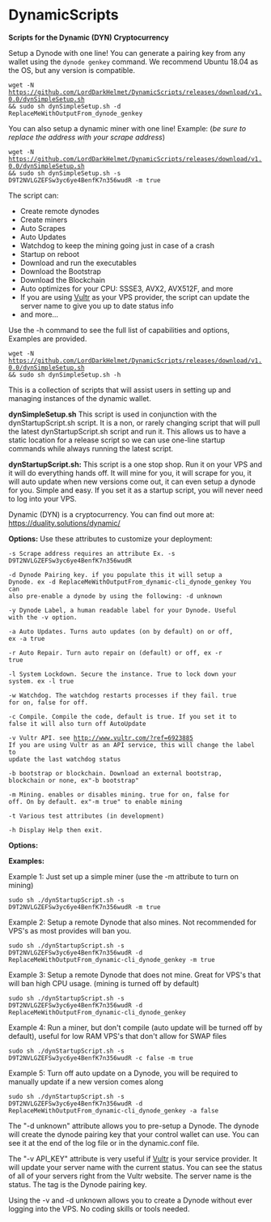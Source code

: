 # DynamicScripts
<b>Scripts for the Dynamic (DYN) Cryptocurrency</b>

Setup a Dynode with one line! You can generate a pairing key from any wallet using the <code>dynode genkey</code> command. We recommend Ubuntu 18.04 as the OS, but any version is compatible. 

<code>wget -N https://github.com/LordDarkHelmet/DynamicScripts/releases/download/v1.0.0/dynSimpleSetup.sh && sudo sh dynSimpleSetup.sh -d ReplaceMeWithOutputFrom_dynode_genkey</code>

You can also setup a dynamic miner with one line! Example: (<i>be sure to replace the address with your scrape address</i>)

<code>wget -N https://github.com/LordDarkHelmet/DynamicScripts/releases/download/v1.0.0/dynSimpleSetup.sh && sudo sh dynSimpleSetup.sh -s D9T2NVLGZEFSw3yc6ye4BenfK7n356wudR -m true</code>

The script can: 
 * Create remote dynodes
 * Create miners
 * Auto Scrapes
 * Auto Updates
 * Watchdog to keep the mining going just in case of a crash
 * Startup on reboot
 * Download and run the executables
 * Download the Bootstrap
 * Download the Blockchain
 * Auto optimizes for your CPU: SSSE3, AVX2, AVX512F, and more
 * If you are using [Vultr](http://www.vultr.com/?ref=6923885) as your VPS provider, the script can update the server name to give you up to date status info
 * and more...
 
 Use the -h command to see the full list of capabilities and options, Examples are provided.    
 
 <code>wget -N https://github.com/LordDarkHelmet/DynamicScripts/releases/download/v1.0.0/dynSimpleSetup.sh && sudo sh dynSimpleSetup.sh -h</code>
 

This is a collection of scripts that will assist users in setting up and managing instances of the dynamic wallet.

<b>dynSimpleSetup.sh</b>
This script is used in conjunction with the dynStartupScript.sh script. It is a non, or rarely changing script that will pull the latest dynStartupScript.sh script and run it. This allows us to have a static location for a release script so we can use one-line startup commands while always running the latest script. 

<b>dynStartupScript.sh:</b>
This script is a one stop shop. Run it on your VPS and it will do everything hands off. It will mine for you, it will scrape for you, it will auto update when new versions come out, it can even setup a dynode for you. Simple and easy. If you set it as a startup script, you will never need to log into your VPS.


Dynamic (DYN) is a cryptocurrency. You can find out more at:
https://duality.solutions/dynamic/

<b>Options:</b>
Use these attributes to customize your deployment:

<code>-s Scrape address requires an attribute Ex.  -s D9T2NVLGZEFSw3yc6ye4BenfK7n356wudR</code>

<code>-d Dynode Pairing key. if you populate this it will setup a Dynode.  ex -d ReplaceMeWithOutputFrom_dynamic-cli_dynode_genkey
     You can also pre-enable a dynode by using the following: -d unknown</code>
     
 <code>-y Dynode Label, a human readable label for your Dynode. Useful with the -v option.</code>
 
 <code>-a Auto Updates. Turns auto updates (on by default) on or off, ex -a true</code>
 
 <code>-r Auto Repair. Turn auto repair on (default) or off, ex -r true</code>
 
 <code>-l System Lockdown. Secure the instance. True to lock down your system. ex -l true</code>
 
 <code>-w Watchdog. The watchdog restarts processes if they fail. true for on, false for off. </code>
 
 <code>-c Compile. Compile the code, default is true. If you set it to false it will also turn off AutoUpdate</code>
 
 <code>-v Vultr API. see http://www.vultr.com/?ref=6923885 If you are using Vultr as an API service, this will change the label to update the last watchdog status</code>
 
 <code>-b bootstrap or blockchain. Download an external bootstrap, blockchain or none, ex"-b bootstrap"</code>
 
 <code>-m Mining. enables or disables mining. true for on, false for off. On by default. ex"-m true" to enable mining</code>
 
 <code>-t Various test attributes (in development)</code>
 
 <code>-h Display Help then exit.</code>


<b>Options:</b>

<b>Examples:</b>

Example 1: Just set up a simple miner (use the -m attribute to turn on mining)

<code>sudo sh ./dynStartupScript.sh -s D9T2NVLGZEFSw3yc6ye4BenfK7n356wudR -m true</code>

Example 2: Setup a remote Dynode that also mines. Not recommended for VPS's as most provides will ban you. 

<code>sudo sh ./dynStartupScript.sh -s D9T2NVLGZEFSw3yc6ye4BenfK7n356wudR -d ReplaceMeWithOutputFrom_dynamic-cli_dynode_genkey -m true</code>

Example 3: Setup a remote Dynode that does not mine. Great for VPS's that will ban high CPU usage. (mining is turned off by default)

<code>sudo sh ./dynStartupScript.sh -s D9T2NVLGZEFSw3yc6ye4BenfK7n356wudR -d ReplaceMeWithOutputFrom_dynamic-cli_dynode_genkey</code>

Example 4: Run a miner, but don't compile (auto update will be turned off by default), useful for low RAM VPS's that don't allow for SWAP files

<code>sudo sh ./dynStartupScript.sh -s D9T2NVLGZEFSw3yc6ye4BenfK7n356wudR -c false -m true</code>

Example 5: Turn off auto update on a Dynode, you will be required to manually update if a new version comes along

<code>sudo sh ./dynStartupScript.sh -s D9T2NVLGZEFSw3yc6ye4BenfK7n356wudR -d ReplaceMeWithOutputFrom_dynamic-cli_dynode_genkey -a false</code>

The "-d unknown" attribute allows you to pre-setup a Dynode. The dynode will create the dynode pairing key that your control wallet can use. You can see it at the end of the log file or in the dynamic.conf file.

The "-v API_KEY" attribute is very useful if [Vultr](http://www.vultr.com/?ref=6923885) is your service provider. It will update your server name with the current status. You can see the status of all of your servers right from the Vultr website. The server name is the status. The tag is the Dynode pairing key.

Using the -v and -d unknown allows you to create a Dynode without ever logging into the VPS. No coding skills or tools needed. 
